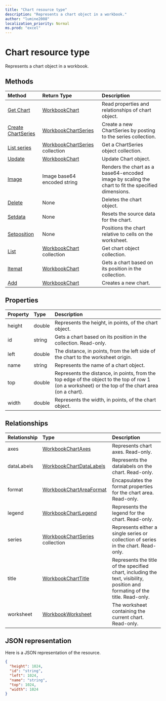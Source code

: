 ```yaml
---
title: "Chart resource type"
description: "Represents a chart object in a workbook."
author: "lumine2008"
localization_priority: Normal
ms.prod: "excel"
---
```


# Chart resource type

Represents a chart object in a workbook.


## Methods

| Method		   | Return Type	|Description|
|:---------------|:--------|:----------|
|[Get Chart](../api/chart-get.md) | [WorkbookChart](chart.md) |Read properties and relationships of chart object.|
|[Create ChartSeries](../api/chart-post-series.md) |[WorkbookChartSeries](chartseries.md)| Create a new ChartSeries by posting to the series collection.|
|[List series](../api/chart-list-series.md) |[WorkbookChartSeries](chartseries.md) collection| Get a ChartSeries object collection.|
|[Update](../api/chart-update.md) | [WorkbookChart](chart.md)	|Update Chart object. |
|[Image](../api/chart-image.md)|Image base64 encoded string|Renders the chart as a base64-encoded image by scaling the chart to fit the specified dimensions.|
|[Delete](../api/chart-delete.md)|None|Deletes the chart object.|
|[Setdata](../api/chart-setdata.md)|None|Resets the source data for the chart.|
|[Setposition](../api/chart-setposition.md)|None|Positions the chart relative to cells on the worksheet.|
|[List](../api/chart-list.md) | [WorkbookChart](chart.md) collection |Get chart object collection. |
|[Itemat](../api/chartcollection-itemat.md)|[WorkbookChart](chart.md)|Gets a chart based on its position in the collection.|
|[Add](../api/chartcollection-add.md)|[WorkbookChart](chart.md)|Creates a new chart.|

## Properties
| Property	   | Type	|Description|
|:---------------|:--------|:----------|
|height|double|Represents the height, in points, of the chart object.|
|id|string|Gets a chart based on its position in the collection. Read-only.|
|left|double|The distance, in points, from the left side of the chart to the worksheet origin.|
|name|string|Represents the name of a chart object.|
|top|double|Represents the distance, in points, from the top edge of the object to the top of row 1 (on a worksheet) or the top of the chart area (on a chart).|
|width|double|Represents the width, in points, of the chart object.|

## Relationships
| Relationship | Type	|Description|
|:---------------|:--------|:----------|
|axes|[WorkbookChartAxes](chartaxes.md)|Represents chart axes. Read-only.|
|dataLabels|[WorkbookChartDataLabels](chartdatalabels.md)|Represents the datalabels on the chart. Read-only.|
|format|[WorkbookChartAreaFormat](chartareaformat.md)|Encapsulates the format properties for the chart area. Read-only.|
|legend|[WorkbookChartLegend](chartlegend.md)|Represents the legend for the chart. Read-only.|
|series|[WorkbookChartSeries](chartseries.md) collection|Represents either a single series or collection of series in the chart. Read-only.|
|title|[WorkbookChartTitle](charttitle.md)|Represents the title of the specified chart, including the text, visibility, position and formating of the title. Read-only.|
|worksheet|[WorkbookWorksheet](worksheet.md)|The worksheet containing the current chart. Read-only.|

## JSON representation

Here is a JSON representation of the resource.

<!--{
  "blockType": "resource",
  "optionalProperties": [],
  "keyProperty": "id",
  "baseType": "microsoft.graph.entity",
  "@odata.type": "microsoft.graph.workbookChart"
}-->

```json
{
  "height": 1024,
  "id": "string",
  "left": 1024,
  "name": "string",
  "top": 1024,
  "width": 1024
}

```

<!-- uuid: 8fcb5dbc-d5aa-4681-8e31-b001d5168d79
2015-10-25 14:57:30 UTC -->
<!-- {
  "type": "#page.annotation",
  "description": "Chart resource",
  "keywords": "",
  "section": "documentation",
  "tocPath": ""
}-->
